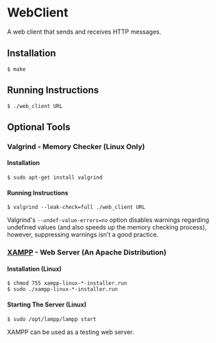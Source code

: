 # WebClient
A web client that sends and receives HTTP messages.

## Installation
```shell
$ make
```

## Running Instructions
```shell
$ ./web_client URL
```

## Optional Tools

### Valgrind - Memory Checker (Linux Only)

#### Installation

```shell
$ sudo apt-get install valgrind
```

#### Running Instructions

```shell
$ valgrind --leak-check=full ./web_client URL
```

Valgrind's `--undef-value-errors=no` option disables warnings regarding undefined values (and also speeds up the memory checking process), however, suppressing warnings isn't a good practice.

### [XAMPP](https://apachefriends.org/index.html) - Web Server (An Apache Distribution)

#### Installation (Linux)

```shell
$ chmod 755 xampp-linux-*-installer.run
$ sudo ./xampp-linux-*-installer.run
```

#### Starting The Server (Linux)

```shell
$ sudo /opt/lampp/lampp start
```

XAMPP can be used as a testing web server.

